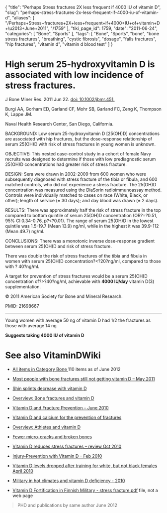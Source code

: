 {
    "title": "Perhaps Stress fractures 2X less frequent if 4000 IU of vitamin D",
    "slug": "perhaps-stress-fractures-2x-less-frequent-if-4000-iu-of-vitamin-d",
    "aliases": [
        "/Perhaps+Stress+fractures+2X+less+frequent+if+4000+IU+of+vitamin+D+\u2013+June+2011",
        "/1759"
    ],
    "tiki_page_id": 1759,
    "date": "2011-06-24",
    "categories": [
        "Bone",
        "Sports"
    ],
    "tags": [
        "Bone",
        "Sports",
        "bone",
        "bone stress fractures",
        "breathing",
        "cystic fibrosis",
        "dosage",
        "falls fractures",
        "hip fractures",
        "vitamin d",
        "vitamin d blood test"
    ]
}


# High serum 25-hydroxyvitamin D is associated with low incidence of stress fractures.

J Bone Miner Res. 2011 Jun 22. [doi: 10.1002/jbmr.451.](https://doi.org/10.1002/jbmr.451.) 

Burgi AA, Gorham ED, Garland CF, Mohr SB, Garland FC, Zeng K, Thompson K, Lappe JM.

Naval Health Research Center, San Diego, California.

BACKGROUND: Low serum 25-hydroxyvitamin D <span>[25(OH)D]</span> concentrations are associated with hip fractures, but the dose-response relationship of serum 25(OH)D with risk of stress fractures in young women is unknown.

OBJECTIVE: This nested case-control study in a cohort of female Navy recruits was designed to determine if those with low prediagnostic serum 25(OH)D concentrations had greater risk of stress fracture.

DESIGN: Sera were drawn in 2002-2009 from 600 women who were subsequently diagnosed with stress fracture of the tibia or fibula, and 600 matched controls, who did not experience a stress fracture. The 25(OH)D concentration was measured using the DiaSorin radioimmunoassay method. Controls were individually matched to cases on race (White, Black, or other); length of service (± 30 days); and day blood was drawn (± 2 days).

RESULTS: There was approximately half the risk of stress fracture in the top compared to bottom quintile of serum 25(OH)D concentration (OR?=?0.51, 95% CI 0.34-0.76, p?<?0.01). The range of serum 25(OH)D in the lowest quintile was 1.5-19.7 (Mean 13.9) ng/ml, while in the highest it was 39.9-112 (Mean 49.7) ng/ml.

CONCLUSIONS: There was a monotonic inverse dose-response gradient between serum 25(OH)D and risk of stress fracture. 

There was double the risk of stress fractures of the tibia and fibula in women with serum 25(OH)D concentration?<?20?ng/ml, compared to those with ? 40?ng/ml. 

A target for prevention of stress fractures would be a serum 25(OH)D concentration of?>?40?ng/ml, achievable with  **4000 IU/day**  vitamin D(3) supplementation. 

© 2011 American Society for Bone and Mineral Research.

PMID:     21698667

- - - - - - - - - 

Young women with average 50 ng of vitamin D had 1/2 the fractures as those with average 14 ng

 **Suggests taking 4000 IU of vitamin D** 

# See also VitaminDWiki

* [All items in Category Bone ](https://www.VitaminDWiki.com/tiki-browse_categories.php?parentId=6&sort_mode=created_desc) 110 items as of June 2012

* [Most people with bone fractures still not getting vitamin D – May 2011](/posts/most-people-with-bone-fractures-still-not-getting-vitamin-d)

* [Shin splints decrease with vitamin D](/posts/shin-splints-decrease-with-vitamin-d)

* [Overview: Bone fractures and vitamin D](/tags/overview-bone-fractures-and-vitamin-d.html)

* [Vitamin D and Fracture Prevention – June 2010](https://www.VitaminDWiki.com/tiki-download_file.php?fileId=1173)

* [Vitamin D and calcium for the prevention of fractures](/posts/vitamin-d-and-calcium-for-the-prevention-of-fractures)

* [Overview: Athletes and vitamin D](/tags/overview-athletes-and-vitamin-d.html)

* [Fewer micro-cracks and broken bones](/tags/fewer-micro-cracks-and-broken-bones.html)

* [Vitamin D reduces stress fractures – review Oct 2010](/posts/vitamin-d-reduces-stress-fractures-review)

* [Injury-Prevention with Vitamin D – Feb 2010](/posts/injury-prevention-with-vitamin-d)

* [Vitamin D levels dropped after training for white, but not black females April 2010](/posts/vitamin-d-levels-dropped-after-training-for-white-but-not-black-females)

* [Military in hot climates and vitamin D deficiency - 2010](/posts/military-in-hot-climates-and-vitamin-d-deficiency-2010)

* [Vitamin D Fortification in Finnish Military - stress fracture.pdf](https://www.VitaminDWiki.com/tiki-download_file.php?fileId=2158) file, not a web page

> PHD and publications by same author June 2012